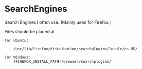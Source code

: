 SearchEngines
=============
Search Engines I often use. (Mainly used for Firefox.)

Files should be placed at 

	For Ubuntu:

		/usr/lib/firefox/distribution/searchplugins/locale/en-US/

	For Windows:
		(FIREFOX_INSTALL_PATH)/browser/searchplugins/
